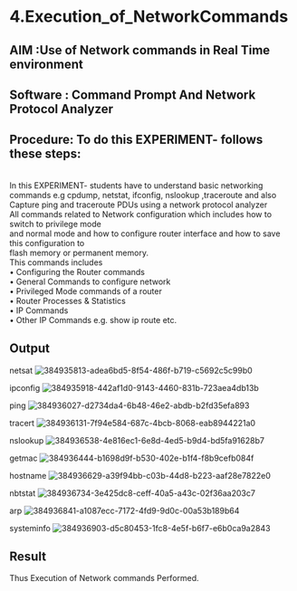 # 4.Execution_of_NetworkCommands
## AIM :Use of Network commands in Real Time environment
## Software : Command Prompt And Network Protocol Analyzer
## Procedure: To do this EXPERIMENT- follows these steps:
<BR>
In this EXPERIMENT- students have to understand basic networking commands e.g cpdump, netstat, ifconfig, nslookup ,traceroute and also Capture ping and traceroute PDUs using a network protocol analyzer 
<BR>
All commands related to Network configuration which includes how to switch to privilege mode
<BR>
and normal mode and how to configure router interface and how to save this configuration to
<BR>
flash memory or permanent memory.
<BR>
This commands includes
<BR>
• Configuring the Router commands
<BR>
• General Commands to configure network
<BR>
• Privileged Mode commands of a router 
<BR>
• Router Processes & Statistics
<BR>
• IP Commands
<BR>
• Other IP Commands e.g. show ip route etc.
<BR>

## Output
netsat
![384935813-adea6bd5-8f54-486f-b719-c5692c5c99b0](https://github.com/user-attachments/assets/5eb845bf-02b2-4b3c-bf4b-3fe1068b0613)

ipconfig
![384935918-442af1d0-9143-4460-831b-723aea4db13b](https://github.com/user-attachments/assets/452cd7f2-b7d3-4f0d-b3b3-4b82e279d64e)

ping
![384936027-d2734da4-6b48-46e2-abdb-b2fd35efa893](https://github.com/user-attachments/assets/257ccd40-5b36-4511-a3e2-7ca28e695edd)

tracert
![384936131-7f94e584-687c-4bcb-8068-eab8944221a0](https://github.com/user-attachments/assets/5fd0f5d7-6f4d-407a-9eaf-a2103d019a8d)

nslookup
![384936538-4e816ec1-6e8d-4ed5-b9d4-bd5fa91628b7](https://github.com/user-attachments/assets/2fc98b1b-174f-4f4d-b90e-eabec217ae50)

getmac
![384936444-b1698d9f-b530-402e-b1f4-f8b9cefb084f](https://github.com/user-attachments/assets/feda32f9-5984-4802-9bc7-804563a34034)

hostname
![384936629-a39f94bb-c03b-44d8-b223-aaf28e7822e0](https://github.com/user-attachments/assets/0f643ba2-987a-4715-ab4f-33e0a57caa25)

nbtstat
![384936734-3e425dc8-ceff-40a5-a43c-02f36aa203c7](https://github.com/user-attachments/assets/ee1ab125-6e0e-4cee-9d19-44a40b2a12c8)

arp
![384936841-a1087ecc-7172-4fd9-9d0c-00a53b189b64](https://github.com/user-attachments/assets/7577296c-a06d-4ca2-b501-94e76607820d)

systeminfo
![384936903-d5c80453-1fc8-4e5f-b6f7-e6b0ca9a2843](https://github.com/user-attachments/assets/ea7565bf-40fb-4f62-aa68-c585f1559c89)

## Result
Thus Execution of Network commands Performed.
